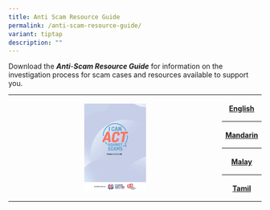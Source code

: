 ```yaml
---
title: Anti Scam Resource Guide
permalink: /anti-scam-resource-guide/
variant: tiptap
description: ""
---
```

<p>Download the <strong><em>Anti</em></strong>-<strong><em>Scam Resource Guide</em></strong> for
information on the investigation process for scam cases and resources available
to support you.</p>
<table style="minWidth: 50px">
<colgroup>
<col>
<col>
</colgroup>
<tbody>
<tr>
<th rowspan="4" colspan="1">
<div class="isomer-image-wrapper">
<img style="width: 30%;" height="auto" width="100%" alt="" src="/images/resourceguidepamphleteng_Page_1.png">
</div>
</th>
<th rowspan="1" colspan="1">
<p><a href="https://go.gov.sg/resourceguidepamphleteng" rel="noopener nofollow" target="_blank">English</a>
</p>
</th>
</tr>
<tr>
<th rowspan="1" colspan="1">
<p><a href="https://go.gov.sg/resourceguidepamphletman" rel="noopener nofollow" target="_blank">Mandarin</a>
</p>
</th>
</tr>
<tr>
<th rowspan="1" colspan="1">
<p><a href="https://go.gov.sg/resourceguidepamphletmly" rel="noopener nofollow" target="_blank">Malay</a>
</p>
</th>
</tr>
<tr>
<th rowspan="1" colspan="1">
<p><a href="https://go.gov.sg/resourceguidepamphlettml" rel="noopener nofollow" target="_blank">Tamil</a>
</p>
</th>
</tr>
</tbody>
</table>
<p></p>